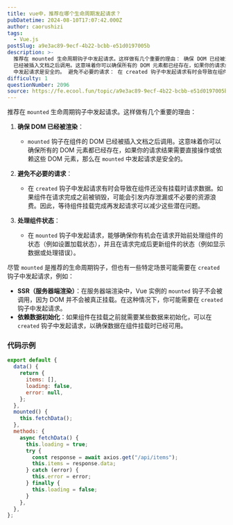```yaml
---
title: vue中，推荐在哪个生命周期发起请求？
pubDatetime: 2024-08-10T17:07:42.000Z
author: caorushizi
tags:
  - Vue.js
postSlug: a9e3ac89-9ecf-4b22-bcbb-e51d0197005b
description: >-
  推荐在 mounted 生命周期钩子中发起请求。这样做有几个重要的理由： 确保 DOM 已经被渲染： mounted 钩子在组件的 DOM
  已经被插入文档之后调用。这意味着你可以确保所有的 DOM 元素都已经存在，如果你的请求结果需要直接操作或依赖这些 DOM 元素，那么在 mounted
  中发起请求是安全的。 避免不必要的请求： 在 created 钩子中发起请求有时会导致在组件还没有挂载时请求
difficulty: 1
questionNumber: 2096
source: https://fe.ecool.fun/topic/a9e3ac89-9ecf-4b22-bcbb-e51d0197005b
---
```


推荐在 `mounted` 生命周期钩子中发起请求。这样做有几个重要的理由：

1. **确保 DOM 已经被渲染**：

   - `mounted` 钩子在组件的 DOM 已经被插入文档之后调用。这意味着你可以确保所有的 DOM 元素都已经存在，如果你的请求结果需要直接操作或依赖这些 DOM 元素，那么在 `mounted` 中发起请求是安全的。

2. **避免不必要的请求**：

   - 在 `created` 钩子中发起请求有时会导致在组件还没有挂载时请求数据。如果组件在请求完成之前被销毁，可能会引发内存泄漏或不必要的资源浪费。因此，等待组件挂载完成再发起请求可以减少这些潜在问题。

3. **处理组件状态**：
   - 在 `mounted` 钩子中发起请求，能够确保你有机会在请求开始前处理组件的状态（例如设置加载状态），并且在请求完成后更新组件的状态（例如显示数据或处理错误）。

尽管 `mounted` 是推荐的生命周期钩子，但也有一些特定场景可能需要在 `created` 钩子中发起请求，例如：

- **SSR（服务器端渲染）**：在服务器端渲染中，Vue 实例的 `mounted` 钩子不会被调用，因为 DOM 并不会被真正挂载。在这种情况下，你可能需要在 `created` 钩子中发起请求。
- **依赖数据初始化**：如果组件在挂载之前就需要某些数据来初始化，可以在 `created` 钩子中发起请求，以确保数据在组件挂载时已经可用。

### 代码示例

```javascript
export default {
  data() {
    return {
      items: [],
      loading: false,
      error: null,
    };
  },
  mounted() {
    this.fetchData();
  },
  methods: {
    async fetchData() {
      this.loading = true;
      try {
        const response = await axios.get("/api/items");
        this.items = response.data;
      } catch (error) {
        this.error = error;
      } finally {
        this.loading = false;
      }
    },
  },
};
```

